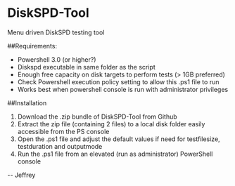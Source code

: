 # DiskSPD-Tool
Menu driven DiskSPD testing tool

##Requirements:
* Powershell 3.0 (or higher?)
* Diskspd executable in same folder as the script
* Enough free capacity on disk targets to perform tests (> 1GB preferred)
* Check Powershell execution policy setting to allow this .ps1 file to run
* Works best when powershell console is run with administrator privileges

##Installation
1. Download the .zip bundle of DiskSPD-Tool from Github
2. Extract the zip file (containing 2 files) to a local disk folder easily accessible from the PS console
3. Open the .ps1 file and adjust the default values if need for testfilesize, testduration and outputmode
4. Run the .ps1 file from an elevated (run as administrator) PowerShell console


-- Jeffrey 

